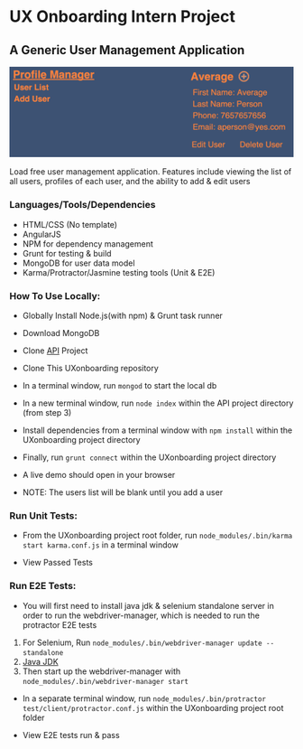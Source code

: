 # UX Onboarding Intern Project
## A Generic User Management Application


![User Profile App](https://raw.githubusercontent.com/jakekemple/UXonboarding/master/appView.png)

Load free user management application. Features include viewing the list of all users, profiles of each user, and the ability to add & edit users

### Languages/Tools/Dependencies 
- HTML/CSS (No template)
- AngularJS 
- NPM for dependency management
- Grunt for testing & build 
- MongoDB for user data model
- Karma/Protractor/Jasmine testing tools (Unit & E2E)

### How To Use Locally:
- Globally Install Node.js(with npm) & Grunt task runner
- Download MongoDB
- Clone [API](https://github.com/Banno/ux_onboarding) Project
- Clone This UXonboarding repository 
- In a terminal window, run
        `mongod`
  to start the local db 
  
- In a new terminal window, run 
		`node index`
  within the API project directory (from step 3)
  
- Install dependencies from a terminal window with
		`npm install`
  within the UXonboarding project directory
  
- Finally, run 
		`grunt connect`
  within the UXonboarding project directory
  
- A live demo should open in your browser
- NOTE: The users list will be blank until you add a user

### Run Unit Tests:
- From the UXonboarding project root folder, run 
		`node_modules/.bin/karma start karma.conf.js`
  in a terminal window
  
- View Passed Tests


### Run E2E Tests:
- You will first need to install java jdk & selenium standalone server in order to run the webdriver-manager, which is needed to run the protractor E2E tests
1. For Selenium, Run 
		`node_modules/.bin/webdriver-manager update --standalone`
2. [Java JDK](http://www.oracle.com/technetwork/java/javase/downloads/index.html)
3. Then start up the webdriver-manager with 
		`node_modules/.bin/webdriver-manager start`

- In a separate terminal window, run 
		`node_modules/.bin/protractor test/client/protractor.conf.js`
  within the UXonboarding project root folder
  
- View E2E tests run & pass
